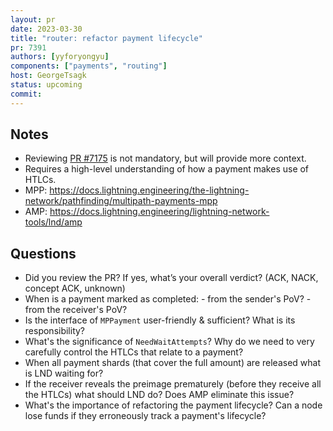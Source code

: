 ```yaml
---
layout: pr
date: 2023-03-30    
title: "router: refactor payment lifecycle"
pr: 7391
authors: [yyforyongyu]
components: ["payments", "routing"]
host: GeorgeTsagk
status: upcoming
commit:
---
```


## Notes

- Reviewing [PR #7175](https://github.com/lightningnetwork/lnd/pull/7175) is not mandatory, but will provide more context.
- Requires a high-level understanding of how a payment makes use of HTLCs.
- MPP: https://docs.lightning.engineering/the-lightning-network/pathfinding/multipath-payments-mpp
- AMP: https://docs.lightning.engineering/lightning-network-tools/lnd/amp

## Questions

- Did you review the PR? If yes, what’s your overall verdict? (ACK, NACK, concept ACK, unknown)
- When is a payment marked as completed:
        - from the sender's PoV?
        - from the receiver's PoV?
- Is the interface of `MPPayment` user-friendly & sufficient? What is its responsibility?
- What's the significance of `NeedWaitAttempts`? Why do we need to very carefully control the HTLCs that relate to a payment?
- When all payment shards (that cover the full amount) are released what is LND waiting for?
- If the receiver reveals the preimage prematurely (before they receive all the HTLCs) what should LND do? Does AMP eliminate this issue?
- What's the importance of refactoring the payment lifecycle? Can a node lose funds if they erroneously track a payment's lifecycle?